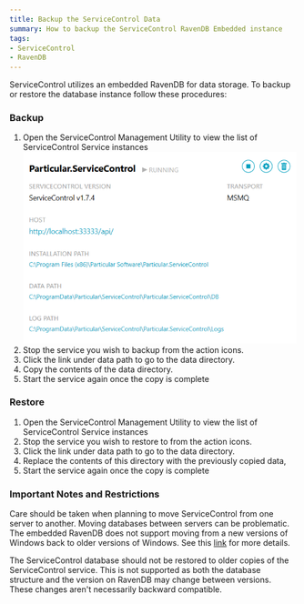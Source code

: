```yaml
---
title: Backup the ServiceControl Data
summary: How to backup the ServiceControl RavenDB Embedded instance
tags:
- ServiceControl
- RavenDB
---
```

ServiceControl utilizes an embedded RavenDB for data storage. To backup or restore the database instance follow these procedures:


### Backup

 1. Open the ServiceControl Management Utility to view the list of ServiceControl Service instances
	![](managementutil-instance.png)
 1. Stop the service you wish to backup from the action icons.
 1. Click the link under data path to go to the data directory.
 1. Copy the contents of the data directory.
 1. Start the service again once the copy is complete


### Restore

 1. Open the ServiceControl Management Utility to view the list of ServiceControl Service instances
 1. Stop the service you wish to restore to from the action icons.
 1. Click the link under data path to go to the data directory.
 1. Replace the contents of this directory with the previously copied data,
 1. Start the service again once the copy is complete


### Important Notes and Restrictions

Care should be taken when planning to move ServiceControl from one server to another. Moving databases between servers can be problematic. The embedded RavenDB does not support moving from a new versions of Windows back to older versions of Windows. See this [link](http://stackoverflow.com/questions/25625910/getting-error-while-restoring-backup-file-in-raven-db) for more details.

The ServiceControl database should not be restored to older copies of the ServiceControl service. This is not supported as both the database structure and the version on RavenDB may change between versions. These changes aren't necessarily backward compatible.